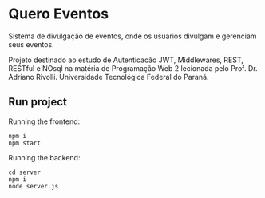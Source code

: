# Quero Eventos
Sistema de divulgação de eventos, onde os usuários divulgam e gerenciam seus eventos.

Projeto destinado ao estudo de Autenticacão JWT, Middlewares, REST, RESTful e NOsql na matéria de Programação Web 2 lecionada pelo Prof. Dr. Adriano Rivolli. Universidade Tecnológica Federal do Paraná.

## Run project

Running the frontend:
```
npm i
npm start
```

Running the backend:
```
cd server
npm i
node server.js
```

